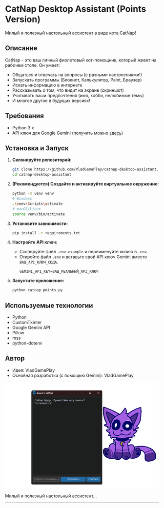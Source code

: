 # CatNap Desktop Assistant (Points Version)

Милый и полезный настольный ассистент в виде кота CatNap!

## Описание

CatNap - это ваш личный фиолетовый кот-помощник, который живет на рабочем столе. Он умеет:
- Общаться и отвечать на вопросы (с разными настроениями!)
- Запускать программы (Блокнот, Калькулятор, Paint, Браузер)
- Искать информацию в интернете
- Рассказывать о том, что видит на экране (скриншот)
- Учитывать ваши предпочтения (имя, хобби, нелюбимые темы)
- И многое другое в будущих версиях!

## Требования

- Python 3.x
- API ключ для Google Gemini (получить можно [здесь](https://aistudio.google.com/app/apikey))

## Установка и Запуск

1.  **Склонируйте репозиторий:**
    ```bash
    git clone https://github.com/VladGamePlay/catnap-desktop-assistant.git
    cd catnap-desktop-assistant
    ```

2.  **(Рекомендуется) Создайте и активируйте виртуальное окружение:**
    ```bash
    python -m venv venv
    # Windows
    .\venv\Scripts\activate
    # macOS/Linux
    source venv/bin/activate
    ```

3.  **Установите зависимости:**
    ```bash
    pip install -r requirements.txt
    ```

4.  **Настройте API ключ:**
    - Скопируйте файл `.env.example` и переименуйте копию в `.env`.
    - Откройте файл `.env` и вставьте свой API ключ Gemini вместо `ВАШ_API_КЛЮЧ_СЮДА`.
      ```
      GEMINI_API_KEY=ВАШ_РЕАЛЬНЫЙ_API_КЛЮЧ
      ```

5.  **Запустите приложение:**
    ```bash
    python catnap_points.py
    ```

## Используемые технологии

- Python
- CustomTkinter
- Google Gemini API
- Pillow
- mss
- python-dotenv

## Автор

- Идея: VladGamePlay
- Основная разработка (с помощью Gemini): VladGamePlay

![Демонстрация CatNap](assets/images/catnap_demo.png) 

Милый и полезный настольный ассистент...

---